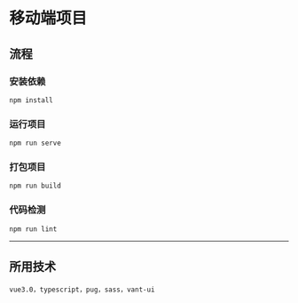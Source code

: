 # 移动端项目

## 流程

### 安装依赖

```
npm install
```

### 运行项目

```
npm run serve
```

### 打包项目

```
npm run build
```

### 代码检测

```
npm run lint
```

---

## 所用技术

```
vue3.0，typescript，pug，sass，vant-ui
```
